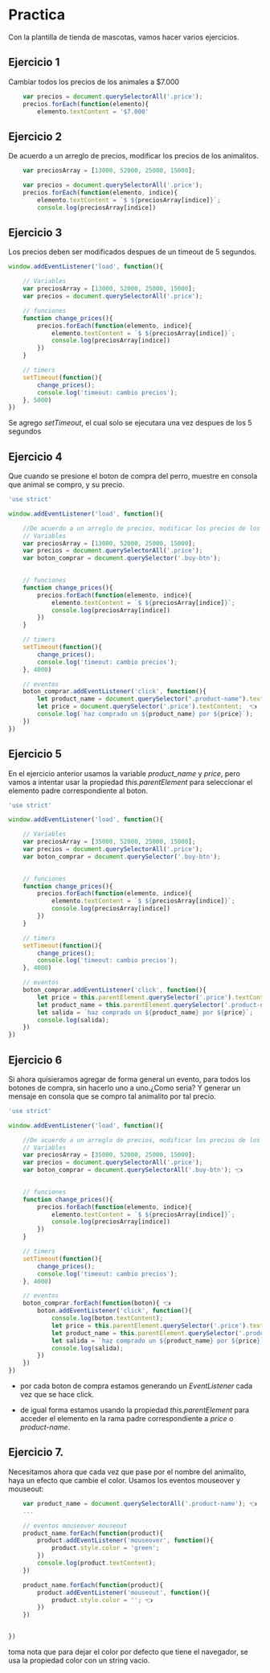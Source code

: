 # Practica

Con la plantilla de tienda de mascotas, vamos hacer varios ejercicios.

## Ejercicio 1

Cambiar todos los precios de los animales a $7.000

```js
    var precios = document.querySelectorAll('.price'); 
    precios.forEach(function(elemento){
        elemento.textContent = '$7.000'
```
## Ejercicio 2 

De acuerdo a un arreglo de precios, modificar los precios de los animalitos.

```js
    var preciosArray = [13000, 52000, 25000, 15000];

    var precios = document.querySelectorAll('.price'); 
    precios.forEach(function(elemento, indice){
        elemento.textContent = `$ ${preciosArray[indice]}`;
        console.log(preciosArray[indice])
```

## Ejercicio 3

Los precios deben ser modificados despues de un timeout de 5 segundos. 

```js
window.addEventListener('load', function(){

    // Variables
    var preciosArray = [13000, 52000, 25000, 15000];
    var precios = document.querySelectorAll('.price'); 

    // funciones
    function change_prices(){
        precios.forEach(function(elemento, indice){
            elemento.textContent = `$ ${preciosArray[indice]}`;
            console.log(preciosArray[indice])
        })
    }

    // timers
    setTimeout(function(){
        change_prices();
        console.log('timeout: cambio precios');
    }, 5000)
})
```
Se agrego *setTimeout*, el cual solo se ejecutara una vez despues de los 5 segundos

## Ejercicio 4

Que cuando se presione el boton de compra del perro, muestre en consola que animal se compro, y su precio.

```js
'use strict'

window.addEventListener('load', function(){

    //De acuerdo a un arreglo de precios, modificar los precios de los animalitos
    // Variables
    var preciosArray = [13000, 52000, 25000, 15000];
    var precios = document.querySelectorAll('.price'); 
    var boton_comprar = document.querySelector('.buy-btn');
    

    // funciones
    function change_prices(){
        precios.forEach(function(elemento, indice){
            elemento.textContent = `$ ${preciosArray[indice]}`;
            console.log(preciosArray[indice])
        })
    }

    // timers
    setTimeout(function(){
        change_prices();
        console.log('timeout: cambio precios');
    }, 4000)

    // eventos
    boton_comprar.addEventListener('click', function(){ 
        let product_name = document.querySelector(".product-name").textContent; 👈
        let price = document.querySelector('.price').textContent;  👈
        console.log(`haz comprado un ${product_name} por ${price}`);
    })
})
```

## Ejercicio 5

En el ejercicio anterior usamos la variable *product_name* y *price*, pero vamos a intentar usar la propiedad *this.parentElement* para seleccionar el elemento padre correspondiente al boton.

```js
'use strict'

window.addEventListener('load', function(){

    // Variables
    var preciosArray = [35000, 52000, 25000, 15000];
    var precios = document.querySelectorAll('.price'); 
    var boton_comprar = document.querySelector('.buy-btn');
    

    // funciones
    function change_prices(){
        precios.forEach(function(elemento, indice){
            elemento.textContent = `$ ${preciosArray[indice]}`;
            console.log(preciosArray[indice])
        })
    }

    // timers
    setTimeout(function(){
        change_prices();
        console.log('timeout: cambio precios');
    }, 4000)

    // eventos
    boton_comprar.addEventListener('click', function(){ 
        let price = this.parentElement.querySelector('.price').textContent; 👈
        let product_name = this.parentElement.querySelector('.product-name').textContent; 👈
        let salida = `haz comprado un ${product_name} por ${price}`;
        console.log(salida);
    })
})
```

## Ejercicio 6

Si ahora quisieramos agregar de forma general un evento, para todos los botones de compra, sin hacerlo uno a uno.¿Como seria? Y generar un mensaje en consola que se compro tal animalito por tal precio.

```js
'use strict'

window.addEventListener('load', function(){

    //De acuerdo a un arreglo de precios, modificar los precios de los animalitos
    // Variables
    var preciosArray = [35000, 52000, 25000, 15000];
    var precios = document.querySelectorAll('.price'); 
    var boton_comprar = document.querySelectorAll('.buy-btn'); 👈
    

    // funciones
    function change_prices(){
        precios.forEach(function(elemento, indice){
            elemento.textContent = `$ ${preciosArray[indice]}`;
            console.log(preciosArray[indice])
        })
    }

    // timers
    setTimeout(function(){
        change_prices();
        console.log('timeout: cambio precios');
    }, 4000)

    // eventos
    boton_comprar.forEach(function(boton){ 👈
        boton.addEventListener('click', function(){
            console.log(boton.textContent);
            let price = this.parentElement.querySelector('.price').textContent;
            let product_name = this.parentElement.querySelector('.product-name').textContent;
            let salida = `haz comprado un ${product_name} por ${price}`;
            console.log(salida);
        })
    })
})
```
- por cada boton de compra estamos generando un *EventListener* cada vez que se hace click. 

- de igual forma estamos usando la propiedad *this.parentElement* para acceder el elemento en la rama padre correspondiente a *price* o *product-name*.

## Ejercicio 7.

Necesitamos ahora que cada vez que pase por el nombre del animalito, haya un efecto que cambie el color. Usamos los eventos mouseover y mouseout:

```js
    var product_name = document.querySelectorAll('.product-name'); 👈
    ...

    // eventos mouseover mouseout
    product_name.forEach(function(product){
        product.addEventListener('mouseover', function(){
            product.style.color = 'green';
        })
        console.log(product.textContent);
    })

    product_name.forEach(function(product){        
        product.addEventListener('mouseout', function(){
            product.style.color = ''; 👈
        })
    })


})
```

toma nota que para dejar el color por defecto que tiene el navegador, se usa la propiedad color con un string vacio. 
